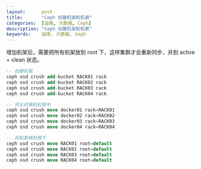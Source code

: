 ```yaml
---
layout:      post
title:       "Ceph 创建机架和机房"
categories:  [运维, 大数据, Ceph]
description: "Ceph 创建机架和机房"
keywords:    运维, 大数据, Ceph
---
```


增加机架后，需要把所有机架放到 root 下，这样集群才会重新同步，并到 active + clean 状态。

``` sql-- 创建机架ceph osd crush add-bucket RACK01 rackceph osd crush add-bucket RACK02 rackceph osd crush add-bucket RACK03 rackceph osd crush add-bucket RACK04 rack
```

``` sql-- 将主机移到机架中ceph osd crush move docker01 rack=RACK01ceph osd crush move docker02 rack=RACK02ceph osd crush move docker03 rack=RACK03ceph osd crush move docker04 rack=RACK04```

``` sql-- 将机架移到根下ceph osd crush move RACK01 root=defaultceph osd crush move RACK02 root=defaultceph osd crush move RACK03 root=defaultceph osd crush move RACK04 root=default
```

